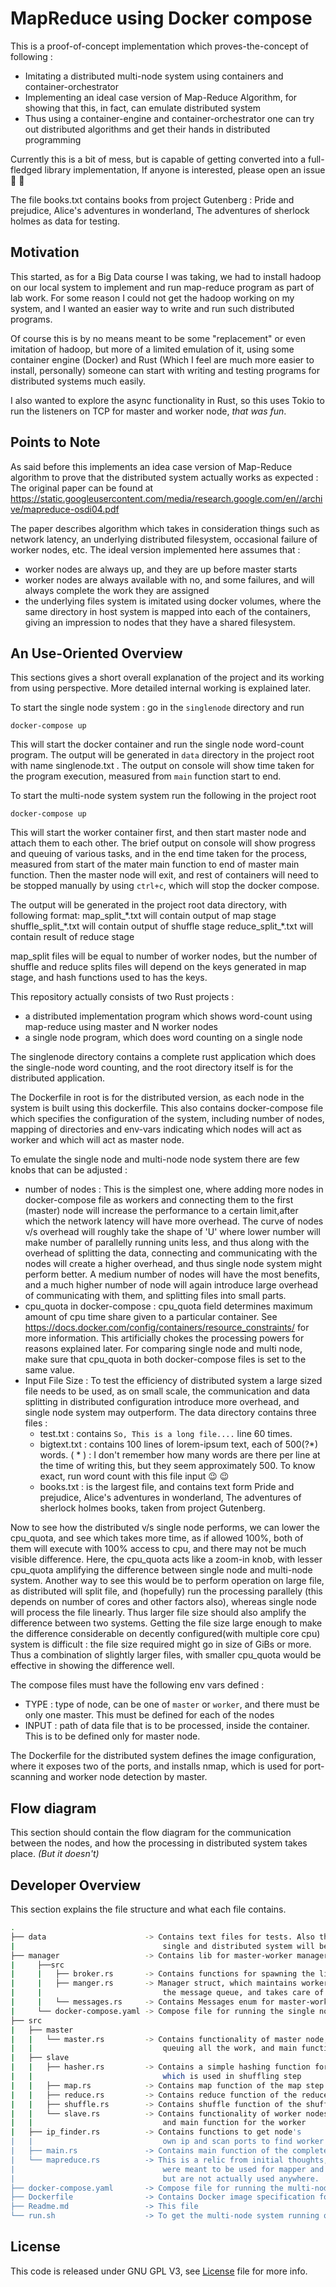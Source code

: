 # MapReduce using Docker compose

This is a proof-of-concept implementation which proves-the-concept of following :

- Imitating a distributed multi-node system using containers and container-orchestrator
- Implementing an ideal case version of Map-Reduce Algorithm, for showing that this, in fact, can emulate distributed system
- Thus using a container-engine and container-orchestrator one can try out distributed algorithms and get their hands in distributed programming

Currently this is a bit of mess, but is capable of getting converted into a full-fledged library implementation, If anyone is interested, please open an issue :slightly_smiling_face: :slightly_smiling_face:

The file books.txt contains books from project Gutenberg : Pride and prejudice, Alice's adventures in wonderland, The adventures of sherlock holmes as data for testing.

## Motivation

This started, as for a Big Data course I was taking, we had to install hadoop on our local system to implement and run map-reduce program as part of lab work. For some reason I could not get the hadoop working on my system, and I wanted an easier way to write and run such distributed programs.

Of course this is by no means meant to be some "replacement" or even imitation of hadoop, but more of a limited emulation of it, using some container engine (Docker) and Rust (Which I feel are much more easier to install, personally) someone can start with writing and testing programs for distributed systems much easily.

I also wanted to explore the async functionality in Rust, so this uses Tokio to run the listeners on TCP for master and worker node, _that was fun_.

## Points to Note

As said before this implements an idea case version of Map-Reduce algorithm to prove that the distributed system actually works as expected : The original paper can be found at https://static.googleusercontent.com/media/research.google.com/en//archive/mapreduce-osdi04.pdf

The paper describes algorithm which takes in consideration things such as network latency, an underlying distributed filesystem, occasional failure of worker nodes, etc. The ideal version implemented here assumes that :

- worker nodes are always up, and they are up before master starts
- worker nodes are always available with no, and some failures, and will always complete the work they are assigned
- the underlying files system is imitated using docker volumes, where the same directory in host system is mapped into each of the containers, giving an impression to nodes that they have a shared filesystem.

## An Use-Oriented Overview

This sections gives a short overall explanation of the project and its working from using perspective. More detailed internal working is explained later.

To start the single node system : go in the `singlenode` directory and run

```
docker-compose up
```

This will start the docker container and run the single node word-count program. The output will be generated in `data` directory in the project root with name singlenode.txt . The output on console will show time taken for the program execution, measured from `main` function start to end.

To start the multi-node system system run the following in the project root

```
docker-compose up
```

This will start the worker container first, and then start master node and attach them to each other. The brief output on console will show progress and queuing of various tasks, and in the end time taken for the process, measured from start of the mater main function to end of master main function. Then the master node will exit, and rest of containers will need to be stopped manually by using `ctrl+c`, which will stop the docker compose.

The output will be generated in the project root data directory, with following format:
map_split\_\*.txt will contain output of map stage
shuffle_split\_\*.txt will contain output of shuffle stage
reduce_split\_\*.txt will contain result of reduce stage

map_split files will be equal to number of worker nodes, but the number of shuffle and reduce splits files will depend on the keys generated in map stage, and hash functions used to has the keys.

This repository actually consists of two Rust projects :

- a distributed implementation program which shows word-count using map-reduce using master and N worker nodes
- a single node program, which does word counting on a single node

The singlenode directory contains a complete rust application which does the single-node word counting, and the root directory itself is for the distributed application.

The Dockerfile in root is for the distributed version, as each node in the system is built using this dockerfile. This also contains docker-compose file which specifies the configuration of the system, including number of nodes, mapping of directories and env-vars indicating which nodes will act as worker and which will act as master node.

To emulate the single node and multi-node node system there are few knobs that can be adjusted :

- number of nodes : This is the simplest one, where adding more nodes in docker-compose file as workers and connecting them to the first (master) node will increase the performance to a certain limit,after which the network latency will have more overhead. The curve of nodes v/s overhead will roughly take the shape of 'U' where lower number will make number of parallelly running units less, and thus along with the overhead of splitting the data, connecting and communicating with the nodes will create a higher overhead, and thus single node system might perform better. A medium number of nodes will have the most benefits, and a much higher number of node will again introduce large overhead of communicating with them, and splitting files into small parts.
  <br />
- cpu_quota in docker-compose : cpu_quota field determines maximum amount of cpu time share given to a particular container. See https://docs.docker.com/config/containers/resource_constraints/ for more information. This artificially chokes the processing powers for reasons explained later. For comparing single node and multi node, make sure that cpu_quota in both docker-compose files is set to the same value.
  <br />
- Input File Size : To test the efficiency of distributed system a large sized file needs to be used, as on small scale, the communication and data splitting in distributed configuration introduce more overhead, and single node system may outperform. The data directory contains three files :
  - test.txt : contains `So, This is a long file....` line 60 times.
  - bigtext.txt : contains 100 lines of lorem-ipsum text, each of 500(?\*) words.
    ( \* ) : I don't remember how many words are there per line at the time of writing this, but they seem approximately 500. To know exact, run word count with this file input :wink: :wink:
  - books.txt : is the largest file, and contains text form Pride and prejudice, Alice's adventures in wonderland, The adventures of sherlock holmes books, taken from project Gutenberg.

Now to see how the distributed v/s single node performs, we can lower the cpu_quota, and see which takes more time, as if allowed 100%, both of them will execute with 100% access to cpu, and there may not be much visible difference. Here, the cpu_quota acts like a zoom-in knob, with lesser cpu_quota amplifying the difference between single node and multi-node system.
Another way to see this would be to perform operation on large file, as distributed will split file, and (hopefully) run the processing parallely (this depends on number of cores and other factors also), whereas single node will process the file linearly. Thus larger file size should also amplify the difference between two systems. Getting the file size large enough to make the difference considerable on decently configured(with multiple core cpu) system is difficult : the file size required might go in size of GiBs or more. Thus a combination of slightly larger files, with smaller cpu_quota would be effective in showing the difference well.

The compose files must have the following env vars defined :

- TYPE : type of node, can be one of `master` or `worker`, and there must be only one master. This must be defined for each of the nodes
- INPUT : path of data file that is to be processed, inside the container. This is to be defined only for master node.

The Dockerfile for the distributed system defines the image configuration, where it exposes two of the ports, and installs nmap, which is used for port-scanning and worker node detection by master.

## Flow diagram

This section should contain the flow diagram for the communication between the nodes, and how the processing in distributed system takes place. _(But it doesn't)_

## Developer Overview

This section explains the file structure and what each file contains.

```sh
.
├── data                      -> Contains text files for tests. Also the output of
|                                 single and distributed system will be generated here
├── manager                   -> Contains lib for master-worker manager code
|     ├──src
|     |   ├── broker.rs       -> Contains functions for spawning the listener threads for the manager
|     |   ├── manger.rs       -> Manager struct, which maintains worker pool, maintains
|     |                           the message queue, and takes care of queuing the work to workers
|     |   └── messages.rs     -> Contains Messages enum for master-worker communication
|     └── docker-compose.yaml -> Compose file for running the single node program
├── src
|   ├── master
|   |   └── master.rs         -> Contains functionality of master node, such as splitting the file,
|   |                             queuing all the work, and main function for the master
|   ├── slave
|   |   ├── hasher.rs         -> Contains a simple hashing function for strings,
|   |                             which is used in shuffling step
|   |   ├── map.rs            -> Contains map function of the map step
|   |   ├── reduce.rs         -> Contains reduce function of the reduce step
|   |   ├── shuffle.rs        -> Contains shuffle function of the shuffle step
|   |   └── slave.rs          -> Contains functionality of worker nodes,
|   |                             and main function for the worker
|   ├── ip_finder.rs          -> Contains functions to get node's
|   |                             own ip and scan ports to find worker nodes
|   ├── main.rs               -> Contains main function of the complete multi-node system binary
|   └── mapreduce.rs          -> This is a relic from initial thoughts, contains two traits which
|                                 were meant to be used for mapper and reducer struct,
|                                 but are not actually used anywhere.
├── docker-compose.yaml       -> Compose file for running the multi-node system
├── Dockerfile                -> Contains Docker image specification for the multi-node system image
├── Readme.md                 -> This file
└── run.sh                    -> To get the multi-node system running quickly

```

## License

This code is released under GNU GPL V3, see [License](https://github.com/YJDoc2/MapReduce-with-Docker/blob/main/License) file for more info.
